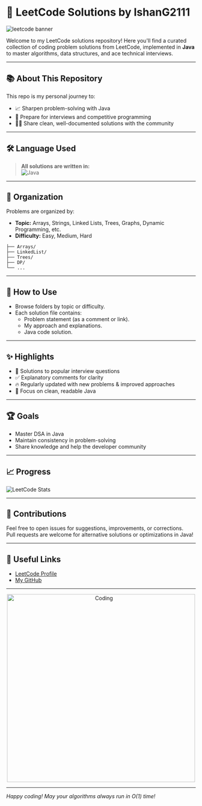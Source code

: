# 📝 LeetCode Solutions by IshanG2111

![leetcode banner](https://media.giphy.com/media/v1.Y2lkPTc5MGI3NjExaWRvMHZqb2Z6dHd0ZGhzbzN1dGhxZHZhNmJ6bThkNzd4Z2YwZHpqZSZlcD12MV9naWZzX3NlYXJjaCZjdD1n/3o7TKMt1VVNkHV2PaE/giphy.gif)

Welcome to my LeetCode solutions repository! Here you'll find a curated collection of coding problem solutions from LeetCode, implemented in **Java** to master algorithms, data structures, and ace technical interviews.

---

## 📚 About This Repository

This repo is my personal journey to:
- 📈 Sharpen problem-solving with Java
- 💼 Prepare for interviews and competitive programming
- 🧑‍💻 Share clean, well-documented solutions with the community

---

## 🛠️ Language Used

> **All solutions are written in:**  
> ![Java](https://img.shields.io/badge/Java-%23ED8B00.svg?style=for-the-badge&logo=java&logoColor=white)

---

## 📂 Organization

Problems are organized by:
- **Topic:** Arrays, Strings, Linked Lists, Trees, Graphs, Dynamic Programming, etc.
- **Difficulty:** Easy, Medium, Hard

```plaintext
├── Arrays/
├── LinkedList/
├── Trees/
├── DP/
└── ...
```

---

## 🚀 How to Use

- Browse folders by topic or difficulty.
- Each solution file contains:
  - Problem statement (as a comment or link).
  - My approach and explanations.
  - Java code solution.

---

## ✨ Highlights

- 🏅 Solutions to popular interview questions
- ✅ Explanatory comments for clarity
- 🔥 Regularly updated with new problems & improved approaches
- 🎯 Focus on clean, readable Java

---

## 🏆 Goals

- Master DSA in Java
- Maintain consistency in problem-solving
- Share knowledge and help the developer community

---

## 📈 Progress

![LeetCode Stats](https://leetcard.jacoblin.cool/Ishan_Ghosh21?theme=dark&font=Waiting%20for%20the%20Sunrise&ext=heatmap)

---

## 🤝 Contributions

Feel free to open issues for suggestions, improvements, or corrections.  
Pull requests are welcome for alternative solutions or optimizations in Java!

---

## 🔗 Useful Links

- [LeetCode Profile](https://leetcode.com/u/Ishan_Ghosh21/)
- [My GitHub](https://github.com/IshanG2111)

---

<p align="center">
  <img src="https://media.giphy.com/media/v1.Y2lkPTc5MGI3NjExZGJxdXE2dWwxeGIyM2xvbnB5Z3pka3lvaGo2bGczN2R1OWl1N2F2eCZlcD12MV9naWZzX3NlYXJjaCZjdD1n/l0MYt5jPR6QX5pnqM/giphy.gif" alt="Coding" width="500"/>
</p>

---

*Happy coding! May your algorithms always run in O(1) time!*
